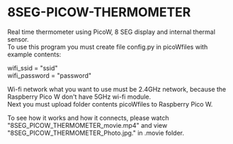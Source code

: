 # 8SEG-PICOW-THERMOMETER
Real time thermometer using PicoW, 8 SEG display and internal thermal sensor.  
To use this program you must create file config.py in picoWfiles
with example contents:

wifi_ssid = "ssid"  
wifi_password = "password"  

Wi-fi network what you want to use must be 2.4GHz network, because the Raspberry Pico W don't have 5GHz wi-fi module.  
Next you must upload folder contents picoWfiles to Raspberry Pico W.

To see how it works and how it connects, please watch "8SEG_PICOW_THERMOMETER_movie.mp4" and view
"8SEG_PICOW_THERMOMETER_Photo.jpg." in .movie folder.

